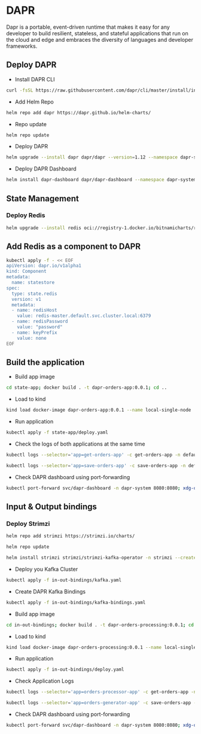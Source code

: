 # DAPR

Dapr is a portable, event-driven runtime that makes it easy for any developer to build resilient, stateless, and stateful applications that run on the cloud and edge and embraces the diversity of languages and developer frameworks.

## Deploy DAPR

- Install DAPR CLI

```bash
curl -fsSL https://raw.githubusercontent.com/dapr/cli/master/install/install.sh | /bin/bash
```

- Add Helm Repo

``` bash
helm repo add dapr https://dapr.github.io/helm-charts/
```

- Repo update

``` bash
helm repo update
```

- Deploy DAPR

``` bash
helm upgrade --install dapr dapr/dapr --version=1.12 --namespace dapr-system --create-namespace
```

- Deploy DAPR Dashboard

``` bash
helm install dapr-dashboard dapr/dapr-dashboard --namespace dapr-system
```

## State Management

### Deploy Redis

``` bash
helm upgrade --install redis oci://registry-1.docker.io/bitnamicharts/redis --set auth.password="password"
```

## Add Redis as a component to DAPR

``` bash
kubectl apply -f - << EOF
apiVersion: dapr.io/v1alpha1
kind: Component
metadata:
  name: statestore
spec:
  type: state.redis
  version: v1
  metadata:
  - name: redisHost
    value: redis-master.default.svc.cluster.local:6379
  - name: redisPassword
    value: "password"
  - name: keyPrefix
    value: none
EOF
```

## Build the application

- Build app image

``` bash
cd state-app; docker build . -t dapr-orders-app:0.0.1; cd ..
```

- Load to kind

``` bash
kind load docker-image dapr-orders-app:0.0.1 --name local-single-node
```

- Run application

``` bash
kubectl apply -f state-app/deploy.yaml
```

- Check the logs of both applications at the same time

``` bash
kubectl logs --selector='app=get-orders-app' -c get-orders-app -n default -f
```

```bash
kubectl logs --selector='app=save-orders-app' -c save-orders-app -n default -f
```

- Check DAPR dashboard using port-forwarding

```bash
kubectl port-forward svc/dapr-dashboard -n dapr-system 8080:8080; xdg-open 127.0.0.1:8080
```

## Input & Output bindings

### Deploy Strimzi

``` bash
helm repo add strimzi https://strimzi.io/charts/
```

``` bash
helm repo update
```

``` bash
helm install strimzi strimzi/strimzi-kafka-operator -n strimzi --create-namespace
```

- Deploy you Kafka Cluster

```bash
kubectl apply -f in-out-bindings/kafka.yaml
```

- Create DAPR Kafka Bindings

``` bash
kubectl apply -f in-out-bindings/kafka-bindings.yaml
```

- Build app image

``` bash
cd in-out-bindings; docker build . -t dapr-orders-processing:0.0.1; cd ..
```

- Load to kind

``` bash
kind load docker-image dapr-orders-processing:0.0.1 --name local-single-node
```

- Run application

``` bash
kubectl apply -f in-out-bindings/deploy.yaml
```

- Check Application Logs

``` bash
kubectl logs --selector='app=orders-processor-app' -c get-orders-app -n default -f
```

```bash
kubectl logs --selector='app=orders-generator-app' -c save-orders-app -n default -f
```

- Check DAPR dashboard using port-forwarding

```bash
kubectl port-forward svc/dapr-dashboard -n dapr-system 8080:8080; xdg-open 127.0.0.1:8080
```
